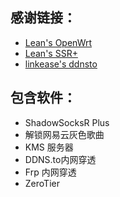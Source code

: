 ## 感谢链接：
* [Lean's OpenWrt](https://github.com/coolsnowwolf/lede) 
* [Lean's SSR+](https://github.com/fw876/helloworld) 
* [linkease's ddnsto](https://github.com/linkease/nas-packages-luci) 

## 包含软件：
* ShadowSocksR Plus
* 解锁网易云灰色歌曲
* KMS 服务器
* DDNS.to内网穿透
* Frp 内网穿透
* ZeroTier
